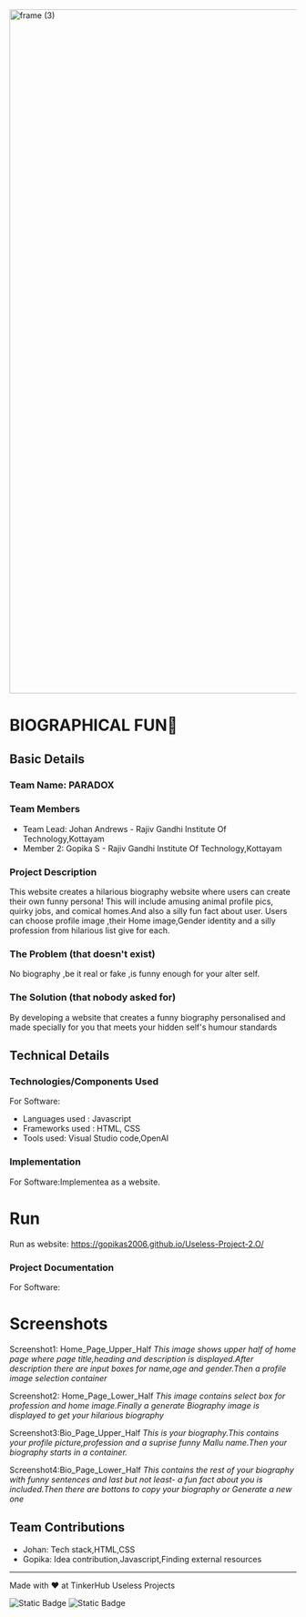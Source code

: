 <img width="3188" height="1202" alt="frame (3)" src="https://github.com/user-attachments/assets/517ad8e9-ad22-457d-9538-a9e62d137cd7" />


# BIOGRAPHICAL FUN🎯


## Basic Details
### Team Name: PARADOX


### Team Members
- Team Lead: Johan Andrews - Rajiv Gandhi Institute Of Technology,Kottayam
- Member 2: Gopika S - Rajiv Gandhi Institute Of Technology,Kottayam

### Project Description
This website creates a hilarious biography website where users can create their own funny persona! 
This will include amusing animal profile pics, quirky jobs, and comical homes.And also a silly fun fact about user.
Users can choose profile image ,their Home image,Gender identity and a silly profession from hilarious list give for each. 


### The Problem (that doesn't exist)
No biography ,be it real or fake ,is funny enough for your alter self. 

### The Solution (that nobody asked for)
By developing a website that creates a funny biography personalised and made specially for you that meets your hidden self's humour standards

## Technical Details
### Technologies/Components Used
For Software:
- Languages used : Javascript
- Frameworks used : HTML, CSS
- Tools used: Visual Studio code,OpenAI 


### Implementation
For Software:Implementea as a website.

# Run
Run as website: https://gopikas2006.github.io/Useless-Project-2.O/

### Project Documentation
For Software:
# Screenshots
Screenshot1: Home_Page_Upper_Half
*This image shows upper half of home page where page title,heading and description is displayed.After description there are input boxes for name,age and gender.Then a profile image selection container*

Screenshot2: Home_Page_Lower_Half
*This image contains select box for profession and home image.Finally a generate Biography image is displayed to get your hilarious biography*

Screenshot3:Bio_Page_Upper_Half
*This is your biography.This contains your profile picture,profession and a suprise funny Mallu name.Then your biography starts in a container.*

Screenshot4:Bio_Page_Lower_Half
*This contains the rest of your biography with funny sentences and last but not least- a fun fact about you is included.Then there are bottons to copy your biography or Generate a new one*




## Team Contributions
- Johan: Tech stack,HTML,CSS
- Gopika: Idea contribution,Javascript,Finding external resources 


---
Made with ❤️ at TinkerHub Useless Projects 

![Static Badge](https://img.shields.io/badge/TinkerHub-24?color=%23000000&link=https%3A%2F%2Fwww.tinkerhub.org%2F)
![Static Badge](https://img.shields.io/badge/UselessProjects--25-25?link=https%3A%2F%2Fwww.tinkerhub.org%2Fevents%2FQ2Q1TQKX6Q%2FUseless%2520Projects)



